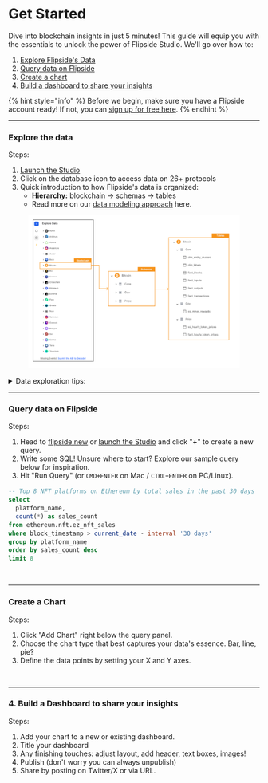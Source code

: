 # Get Started

Dive into blockchain insights in just 5 minutes! This guide will equip you with the essentials to unlock the power of Flipside Studio. We'll go over how to:

1. [Explore Flipside's Data](./#explore-the-data)
2. [Query data on Flipside](./#query-data-on-flipside)
3. [Create a chart ](./#3.-create-a-chart)
4. [Build a dashboard to share your insights](./#4.-build-a-dashboard)

{% hint style="info" %}
Before we begin, make sure you have a Flipside account ready! If not, you can [sign up for free here](https://flipsidecrypto.xyz/auth/auth0?screen\_hint=signup).&#x20;
{% endhint %}

***

### Explore the data

Steps:

1. [Launch the Studio](https://flipsidecrypto.xyz/edit)
2. Click on the database icon to access data on 26+ protocols
3. Quick introduction to how Flipside's data is organized:
   * **Hierarchy:** blockchain → schemas -> tables&#x20;
   * Read more on our [data modeling approach](../../../data/flipside-data/data-models.md) here.&#x20;

<figure><img src="../../../.gitbook/assets/data explorer.png" alt=""><figcaption></figcaption></figure>

<details>

<summary>Data exploration tips:</summary>

<img src="../../../.gitbook/assets/Screenshot 2023-12-12 at 9.33.00 AM.png" alt="" data-size="original">

* **Column details:** click on a table to see it's columns, and a data type for each.

<!---->

* **Table details:** hover over a to see the description and link to documentation.

<!---->

* **Table preview:** see sample data without writing any SQL by clicking the Preview icon.

<!---->

* **Add to query:** enter any table name into your SQL with a single mouse click.

<!---->

* **View docs:** hover over a database name and click the "book" icon to go direct to docs.

</details>

***

### Query data on Flipside&#x20;

Steps:

1. Head to [flipside.new](https://flipside.new) or [launch the Studio](https://flipsidecrypto.xyz/edit) and click "**+**" to create a new query.&#x20;
2. Write some SQL! Unsure where to start? Explore our sample query below for inspiration.
3. Hit "Run Query" (or `CMD+ENTER` on Mac / `CTRL+ENTER` on PC/Linux).

```sql
-- Top 8 NFT platforms on Ethereum by total sales in the past 30 days
select
  platform_name,
  count(*) as sales_count
from ethereum.nft.ez_nft_sales
where block_timestamp > current_date - interval '30 days'
group by platform_name
order by sales_count desc
limit 8
```

<figure><img src="../../../.gitbook/assets/Screenshot 2023-12-11 at 9.51.25 PM.png" alt=""><figcaption></figcaption></figure>

***

### Create a Chart

Steps:

1. Click "Add Chart" right below the query panel.&#x20;
2. Choose the chart type that best captures your data's essence. Bar, line, pie?&#x20;
3. Define the data points by setting your X and Y axes.&#x20;

<figure><img src="../../../.gitbook/assets/Screenshot 2023-12-11 at 9.49.47 PM.png" alt=""><figcaption></figcaption></figure>

***

### 4. Build a Dashboard to share your insights

Steps:

1. Add your chart to a new or existing dashboard.&#x20;
2. Title your dashboard&#x20;
3. Any finishing touches: adjust layout, add header, text boxes, images!
4. Publish (don't worry you can always unpublish)
5. Share by posting on Twitter/X or via URL.&#x20;
